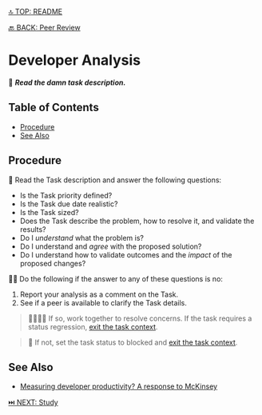 [🔝 TOP: README](README.md)

[🔙 BACK: Peer Review](README.md#peer-review)

Developer Analysis
==========================

📖 ***Read the damn task description.***

Table of Contents
----------------------------

- [Procedure](#procedure)
- [See Also](#see-also)

Procedure
----------------

🧐 Read the Task description and answer the following questions:

- Is the Task priority defined?
- Is the Task due date realistic?
- Is the Task sized?
- Does the Task describe the problem, how to resolve it, and validate the results?
- Do I *understand* what the problem is?
- Do I understand and *agree* with the proposed solution?
- Do I understand how to validate outcomes and the *impact* of the proposed changes?

👎🏻 Do the following if the answer to any of these questions is no:

1. Report your analysis as a comment on the Task.
2. See if a peer is available to clarify the Task details.

> 🫱🏻‍🫲🏿 If so, work together to resolve concerns. If the task requires a status regression, [exit the task context]().

> 🛑 If not, set the task status to blocked and [exit the task context]().

See Also
--------------

- [Measuring developer productivity? A response to McKinsey](https://newsletter.pragmaticengineer.com/p/measuring-developer-productivity?utm_source=tldrwebdev)

[⏭️ NEXT: Study](README.md#procedures)
